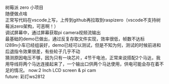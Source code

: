 树莓派 zero 小项目\
随便做点啥\
正常写代码在vscode上写，上传到github再拉取到raspizero（vscode不支持树莓派zero架构，可恶啊！）\
调试屏幕中，通过屏幕获取pi camera视频流输出\
最基础的demo已做出，通过反复存取文件实现，效率很低，帧数不达标\
l289n小车已经组装好，demo已经可以测试，但是不知为何，测试的时候前进和后退指令效果很差，有些轮子几乎不动\
猜测原因电压不够，因为只有一块芯片，4节干电池，正常来说搭配2个马达，我用导线将两个马达连接起来了，一个输出口供两个马达使用，供电可能会存在着不足的情况。
now:2 Inch LCD screen & pi cam\
future: 彩灯ws2812
